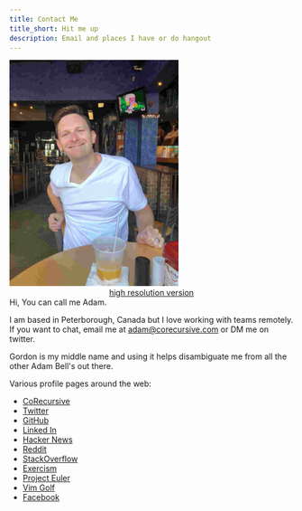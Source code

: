 ```yaml
---
title: Contact Me
title_short: Hit me up
description: Email and places I have or do hangout
---
```

<div class="row">
<div class="col-md-4">
<img src="/images/profiles/IMG_0447_web.jpg" height="400px" width="300px" alt="Adam Bell"><br/>
<center><a href="/images/profiles/IMG_0447.jpg">high resolution version</a></center>
</div>
<div class="col-md-8">
Hi, You can call me Adam.

I am based in Peterborough, Canada but I love working with teams remotely.  If you want to chat, email me at adam@corecursive.com or DM me on twitter. 

Gordon is my middle name and using it helps disambiguate me from all the other Adam Bell's out there.

Various profile pages around the web:

 * [CoRecursive](https://corecursive.com/)
 * [Twitter](https://twitter.com/adamgordonbell)
 * [GitHub](https://github.com/adamgordonbell/)
 * [Linked In](https://www.linkedin.com/in/adamgordonbell)
 * [Hacker News](https://news.ycombinator.com/user?id=adamgordonbell)
 * [Reddit](https://www.reddit.com/user/adamgordonbell)
 * [StackOverflow](http://stackoverflow.com/users/135202/adam)
 * [Exercism](https://exercism.io/profiles/agbell)
 * [Project Euler](https://projecteuler.net/profile/agbell.png)
 * [Vim Golf](http://www.vimgolf.com/adamgbell)
 * [Facebook](https://www.facebook.com/AdamGordonBell)
 </div>
 </div>
